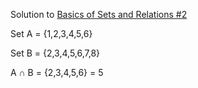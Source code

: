 Solution to [Basics of Sets and Relations #2](https://www.hackerrank.com/challenges/basics-of-sets-and-relational-algebra-2)

Set A = {1,2,3,4,5,6}

Set B = {2,3,4,5,6,7,8}

A ∩ B = {2,3,4,5,6} = 5